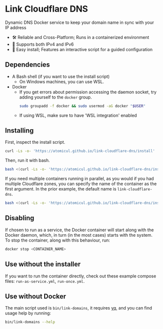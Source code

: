 # Link Cloudflare DNS

Dynamic DNS Docker service to keep your domain name in sync with your IP address
* 🛠️ Reliable and Cross-Platform; Runs in a containerized environment
* 🔗 Supports both IPv4 and IPv6
* 🥱 Easy install; Features an interactive script for a guided configuration

## Dependencies
* A Bash shell (if you want to use the install script)
    - On Windows machines, you can use WSL.
* Docker
    - If you get errors about permission accessing the daemon socket,
      try adding yourself to the `docker` group.
       ```bash
       sudo groupadd -f docker && sudo usermod -aG docker "$USER"
       ```
    - If using WSL, make sure to have 'WSL integration' enabled

## Installing
First, inspect the install script.
```bash
curl -Ls -o- 'https://atomicul.github.io/link-cloudflare-dns/install' | less
```
Then, run it with bash.
```bash
bash <(curl -Ls -o- 'https://atomicul.github.io/link-cloudflare-dns/install')
```
If you need multiple containers running in parallel, as you would if you had
multiple Cloudflare zones, you can specify the name of the container as the
first argument. In the prior example, the default name is `link-cloudflare-dns`.
```bash
bash <(curl -Ls -o- 'https://atomicul.github.io/link-cloudflare-dns/install') <CONTAINER_NAME>
```
## Disabling
If chosen to run as a service, the Docker container will start along with
the Docker daemon, which, in turn (in the most cases) starts with the
system. To stop the container, along with this behaviour, run:
```bash
docker stop <CONTAINER_NAME>
```

## Use without the installer
If you want to run the container directly, check out these example
compose files: `run-as-service.yml`, `run-once.yml`.

## Use without Docker
The main script used is `bin/link-domains`, it requires [yq](https://github.com/mikefarah/yq),
and you can find usage help by running:
```bash
bin/link-domains --help
```
